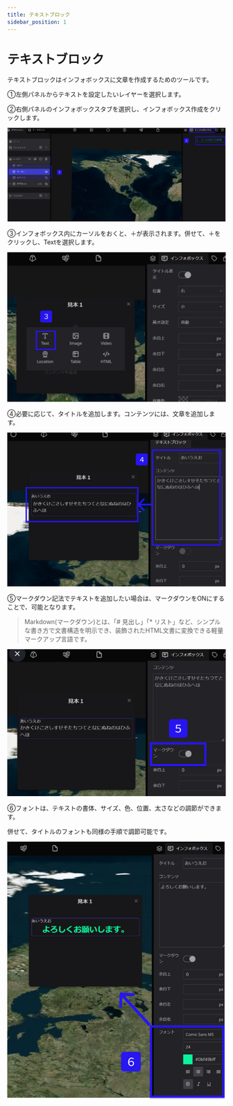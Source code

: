 ```yaml
---
title: テキストブロック
sidebar_position: 1
---
```


# テキストブロック

テキストブロックはインフォボックスに文章を作成するためのツールです。

①左側パネルからテキストを設定したいレイヤーを選択します。

②右側パネルのインフォボックスタブを選択し、インフォボックス作成をクリックします。

![Group_59.png](./img/Group_59.png)

③インフォボックス内にカーソルをおくと、＋が表示されます。併せて、＋をクリックし、Textを選択します。

![Group_60.png](./img/Group_60.png)

④必要に応じて、タイトルを追加します。コンテンツには、文章を追加します。

![Group_85.png](./img/Group_85.png)

⑤マークダウン記法でテキストを追加したい場合は、マークダウンをONにすることで、可能となります。

> Markdown(マークダウン)とは、「# 見出し」「* リスト」など、シンプルな書き方で文書構造を明示でき、装飾されたHTML文書に変換できる軽量マークアップ言語です。
> 

![Group_85_(1).png](./img/Group_85_(1).png)

⑥フォントは、テキストの書体、サイズ、色、位置、太さなどの調節ができます。

併せて、タイトルのフォントも同様の手順で調節可能です。

![Group_89.png](./img/Group_89.png)